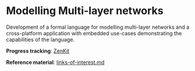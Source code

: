 # Modelling Multi-layer networks

Development of a formal language for modelling multi-layer networks and a cross-platform application with embedded use-cases demonstrating the capabilities of the language.

**Progress tracking**: [ZenKit](https://base.zenkit.com/c/kz7ZGYYPP6/mln?v=1-lgDPlMRn)

**Reference material**: [links-of-interest.md](links-of-interest.md)